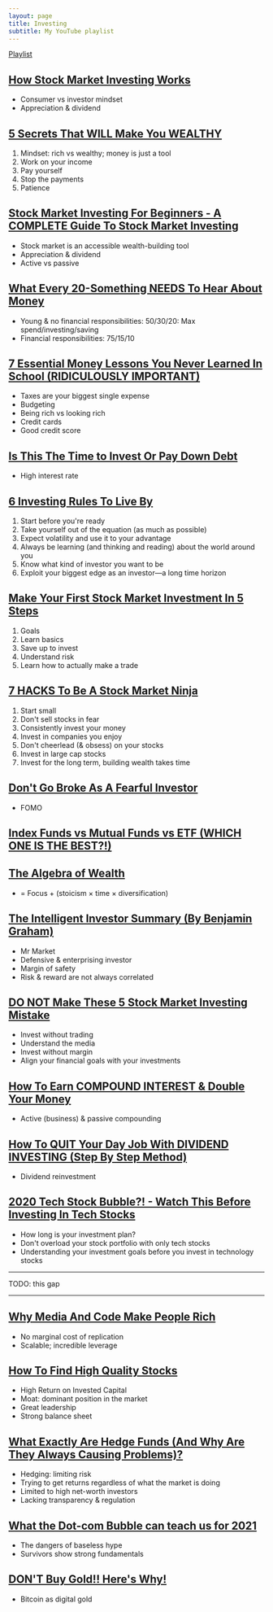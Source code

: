 ```yaml
---
layout: page
title: Investing
subtitle: My YouTube playlist
---
```


[Playlist](https://www.youtube.com/playlist?list=PLJr1hnSQ56-a-lTrZNwUIWr24fJiU6EJo)

## [How Stock Market Investing Works](https://youtu.be/LKpupMSYCko)

- Consumer vs investor mindset
- Appreciation & dividend

## [5 Secrets That WILL Make You WEALTHY](https://youtu.be/tjpKe6x-Ch0)

1. Mindset: rich vs wealthy; money is just a tool
2. Work on your income
3. Pay yourself
4. Stop the payments
5. Patience

## [Stock Market Investing For Beginners - A COMPLETE Guide To Stock Market Investing](https://youtu.be/hrx28rCKckM)

- Stock market is an accessible wealth-building tool
- Appreciation & dividend
- Active vs passive

## [What Every 20-Something NEEDS To Hear About Money](https://youtu.be/FubGyKuut6o)

- Young & no financial responsibilities: 50/30/20: Max spend/investing/saving
- Financial responsibilities: 75/15/10

## [7 Essential Money Lessons You Never Learned In School (RIDICULOUSLY IMPORTANT)](https://youtu.be/sZIKPHu4tOA)

- Taxes are your biggest single expense
- Budgeting
- Being rich vs looking rich
- Credit cards
- Good credit score

## [Is This The Time to Invest Or Pay Down Debt](https://youtu.be/6q5pEogzDPc)

- High interest rate

## [6 Investing Rules To Live By](https://youtu.be/Q9FJgYrLs30)

1. Start before you're ready
2. Take yourself out of the equation (as much as possible)
3. Expect volatility and use it to your advantage
4. Always be learning (and thinking and reading) about the world around you
5. Know what kind of investor you want to be
6. Exploit your biggest edge as an investor&mdash;a long time horizon

## [Make Your First Stock Market Investment In 5 Steps](https://youtu.be/Uof0lfco-QY)

1. Goals
2. Learn basics
3. Save up to invest
4. Understand risk
5. Learn how to actually make a trade

## [7 HACKS To Be A Stock Market Ninja](https://youtu.be/1cLaYJ65kF8)

1. Start small
2. Don't sell stocks in fear
3. Consistently invest your money
4. Invest in companies you enjoy
5. Don't cheerlead (& obsess) on your stocks
6. Invest in large cap stocks
7. Invest for the long term, building wealth takes time

## [Don't Go Broke As A Fearful Investor](https://youtu.be/YyT16J8OAAs)

- FOMO

## [Index Funds vs Mutual Funds vs ETF (WHICH ONE IS THE BEST?!)](https://youtu.be/vGcOGYkttI4)

## [The Algebra of Wealth](https://youtu.be/uNrjrDV9-YQ)

- = Focus + (stoicism &times; time &times; diversification)

## [The Intelligent Investor Summary (By Benjamin Graham)](https://youtu.be/npoyc_X5zO8)

- Mr Market
- Defensive & enterprising investor
- Margin of safety
- Risk & reward are not always correlated

## [DO NOT Make These 5 Stock Market Investing Mistake](https://youtu.be/4K6gpe13nMc)

- Invest without trading
- Understand the media
- Invest without margin
- Align your financial goals with your investments

## [How To Earn COMPOUND INTEREST & Double Your Money](https://youtu.be/IHuvEsswIKQ)

- Active (business) & passive compounding

## [How To QUIT Your Day Job With DIVIDEND INVESTING (Step By Step Method)](https://youtu.be/Vsgjuc9O6Uk)

- Dividend reinvestment

## [2020 Tech Stock Bubble?! - Watch This Before Investing In Tech Stocks](https://youtu.be/R1nQDF6ZFfg)

- How long is your investment plan?
- Don't overload your stock portfolio with only tech stocks
- Understanding your investment goals before you invest in technology stocks

---

TODO: this gap

---

## [Why Media And Code Make People Rich](https://youtu.be/EMm2duiISQw)

- No marginal cost of replication
- Scalable; incredible leverage

## [How To Find High Quality Stocks](https://youtu.be/lZQrc7nN17Y)

- High Return on Invested Capital
- Moat: dominant position in the market
- Great leadership
- Strong balance sheet

## [What Exactly Are Hedge Funds (And Why Are They Always Causing Problems)?](https://youtu.be/QFj7gVatEeM)

- Hedging: limiting risk
- Trying to get returns regardless of what the market is doing
- Limited to high net-worth investors
- Lacking transparency & regulation

## [What the Dot-com Bubble can teach us for 2021](https://youtu.be/iUHMnVIvGI8)

- The dangers of baseless hype
- Survivors show strong fundamentals

## [DON'T Buy Gold!! Here's Why!](https://youtu.be/B_QaL9fAKoM)

- Bitcoin as digital gold
